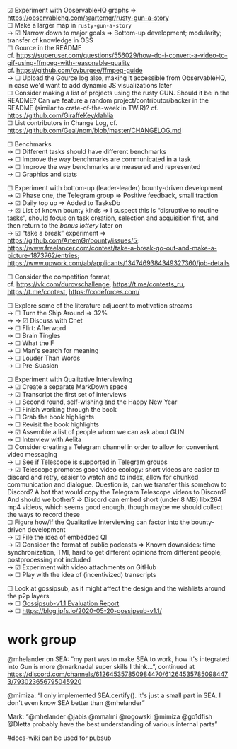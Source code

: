 
☑ Experiment with ObservableHQ graphs ⇒ https://observablehq.com/@artemgr/rusty-gun-a-story  
☐ Make a larger map in `rusty-gun-a-story`  
→ ☑ Narrow down to major goals ⇒ Bottom-up development; modularity; transfer of knowledge in OSS  
☐ Gource in the README  
cf. https://superuser.com/questions/556029/how-do-i-convert-a-video-to-gif-using-ffmpeg-with-reasonable-quality  
cf. https://github.com/cyburgee/ffmpeg-guide  
→ ☐ Upload the Gource log also, making it accessible from ObservableHQ, in case we'd want to add dynamic JS visualizations later  
☐ Consider making a list of projects using the rusty GUN. Should it be in the README? Can we feature a random project/contributor/backer in the README (similar to crate-of-the-week in TWiR)? cf. https://github.com/GiraffeKey/dahlia  
☐ List contributors in Change Log, cf. https://github.com/Geal/nom/blob/master/CHANGELOG.md

☐ Benchmarks  
→ ☐ Different tasks should have different benchmarks  
→ ☐ Improve the way benchmarks are communicated in a task  
→ ☐ Improve the way benchmarks are measured and represented  
→ ☐ Graphics and stats  

☐ Experiment with bottom-up (leader-leader) bounty-driven development  
→ ☑ Phase one, the Telegram group ⇒ Positive feedback, small traction  
→ ☑ Daily top up ⇒ Added to TasksDb  
→ ☒ List of known bounty kinds ⇒ I suspect this is “disruptive to routine tasks”, should focus on task creation, selection and acquisition first, and then return to the *bonus lottery* later on  
→ ☑ “take a break” experiment ⇒ https://github.com/ArtemGr/bounty/issues/5; https://www.freelancer.com/contest/take-a-break-go-out-and-make-a-picture-1873762/entries; https://www.upwork.com/ab/applicants/1347469384349327360/job-details  

☐ Consider the competition format,  
cf. https://vk.com/durovschallenge, https://t.me/contests_ru, https://t.me/contest, https://codeforces.com/

☐ Explore some of the literature adjucent to motivation streams  
→ ☐ Turn the Ship Around ⇒ 32%  
→ → ☑ Discuss with Chet  
→ ☐ Flirt: Afterword  
→ ☐ Brain Tingles  
→ ☐ What the F  
→ ☐ Man's search for meaning  
→ ☐ Louder Than Words  
→ ☐ Pre-Suasion

☐ Experiment with Qualitative Interviewing  
→ ☑ Create a separate MarkDown space  
→ ☑ Transcript the first set of interviews  
→ ☐ Second round, self-wishing and the Happy New Year  
→ ☐ Finish working through the book  
→ ☐ Grab the book highlights  
→ ☐ Revisit the book highlights  
→ ☑ Assemble a list of people whom we can ask about GUN  
→ ☐ Interview with Aelita  
☐ Consider creating a Telegram channel in order to allow for convenient video messaging  
→ ☐ See if Telescope is supported in Telegram groups  
→ ☑ Telescope promotes good video ecology: short videos are easier to discard and retry, easier to watch and to index, allow for chunked communication and dialogue. Question is, can we transfer this somehow to Discord? A bot that would copy the Telegram Telescope videos to Discord? And should we bother? ⇒ Discord can embed short (under 8 MB) libx264 mp4 videos, which seems good enough, though maybe we should collect the ways to record these  
☐ Figure how/if the Qualitative Interviewing can factor into the bounty-driven development  
→ ☑ File the idea of embedded QI  
→ ☑ Consider the format of public podcasts ⇒ Known downsides: time synchronization, TMI, hard to get different opinions from different people, postprocessing not included  
→ ☑ Experiment with video attachments on GitHub  
→ ☐ Play with the idea of (incentivized) transcripts

☐ Look at gossipsub, as it might affect the design and the wishlists around the p2p layers  
→ ☐ [Gossipsub-v1.1 Evaluation Report](https://gateway.ipfs.io/ipfs/QmRAFP5DBnvNjdYSbWhEhVRJJDFCLpPyvew5GwCCB4VxM4)  
→ ☐ https://blog.ipfs.io/2020-05-20-gossipsub-v1.1/

# work group

@mhelander on SEA: “my part was to make SEA to work, how it's integrated into Gun is more @marknadal super skills I think...”, continued at https://discord.com/channels/612645357850984470/612645357850984473/793023656795045920

@mimiza: “I only implemented SEA.certify(). It's just a small part in SEA. I don't even know SEA better than @mhelander”

Mark: “@mhelander @jabis @mmalmi @rogowski @mimiza @go1dfish @Dletta probably have the best understanding of various internal parts”

#docs-wiki can be used for pubsub
